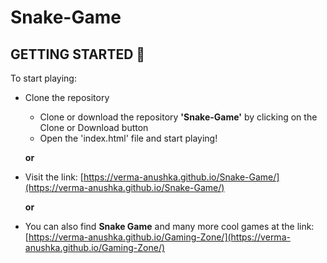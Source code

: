 # Snake-Game


## GETTING STARTED :pencil:
To start playing:
  - Clone the repository 
    - Clone or download the repository **'Snake-Game'** by clicking on the Clone or Download button
    - Open the 'index.html' file and start playing!
    
    **or**

  - Visit the link: [https://verma-anushka.github.io/Snake-Game/](https://verma-anushka.github.io/Snake-Game/)

    **or**
  
  - You can also find **Snake Game** and many more cool games at the link: 
    [https://verma-anushka.github.io/Gaming-Zone/](https://verma-anushka.github.io/Gaming-Zone/)
